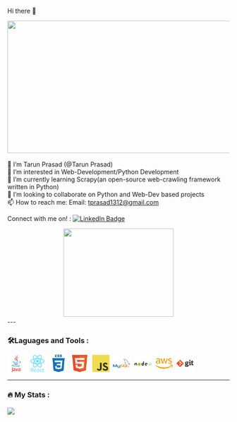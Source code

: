  Hi there 👋
 <div align="center">
  <img src="https://media.giphy.com/media/dWesBcTLavkZuG35MI/giphy.gif" width="800" height="300"/>
</div>

👋 I’m Tarun Prasad (@Tarun Prasad)
<br>
👀 I’m interested in Web-Development/Python Development
<br>
🌱 I’m currently learning Scrapy(an open-source web-crawling framework written in Python)
<br>
🥂 I’m looking to collaborate on Python and Web-Dev based projects
<br>
📫 How to reach me: Email: tprasad1312@gmail.com 

<p> Connect with me on! :
 <a href="https://www.linkedin.com/in/tarun-prasad-bb98b4209">
  <img src="https://badgen.net/badge/LinkedIN/TarunPrasad/cyan" alt="LinkedIn Badge"/>
 </a>
 </p>
 
 <div id="header" align="center">
  <img src="https://media.giphy.com/media/Jz7eUZut4DSl04bz2q/giphy.gif"  height ="200" width="250"/>
</div>
 ---
 
 ### 🛠️Laguages and Tools :
 
 <div>
  <img src="https://github.com/devicons/devicon/blob/master/icons/java/java-original-wordmark.svg" title="Java" alt="Java" width="40" height="40"/>&nbsp;
  <img src="https://github.com/devicons/devicon/blob/master/icons/react/react-original-wordmark.svg" title="React" alt="React" width="40" height="40"/>&nbsp;
  <img src="https://github.com/devicons/devicon/blob/master/icons/css3/css3-plain-wordmark.svg"  title="CSS3" alt="CSS" width="40" height="40"/>&nbsp;
  <img src="https://github.com/devicons/devicon/blob/master/icons/html5/html5-original.svg" title="HTML5" alt="HTML" width="40" height="40"/>&nbsp;
  <img src="https://github.com/devicons/devicon/blob/master/icons/javascript/javascript-original.svg" title="JavaScript" alt="JavaScript" width="40" height="40"/>&nbsp;
  <img src="https://github.com/devicons/devicon/blob/master/icons/mysql/mysql-original-wordmark.svg" title="MySQL"  alt="MySQL" width="40" height="40"/>&nbsp;
  <img src="https://github.com/devicons/devicon/blob/master/icons/nodejs/nodejs-original-wordmark.svg" title="NodeJS" alt="NodeJS" width="40" height="40"/>&nbsp;
  <img src="https://github.com/devicons/devicon/blob/master/icons/amazonwebservices/amazonwebservices-plain-wordmark.svg" title="AWS" alt="AWS" width="40" height="40"/>&nbsp;
  <img src="https://github.com/devicons/devicon/blob/master/icons/git/git-original-wordmark.svg" title="Git" **alt="Git" width="40" height="40"/>
</div>

---

### :fire: My Stats :

<div>
 <img align="center" src="https://github-readme-streak-stats.herokuapp.com?user=Tx711&theme=dark&date_format=M%20j%5B%2C%20Y%5D&mode=weekly">
 </div>
